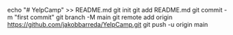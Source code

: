 echo "# YelpCamp" >> README.md
git init
git add README.md
git commit -m "first commit"
git branch -M main
git remote add origin https://github.com/jakobbarreda/YelpCamp.git
git push -u origin main
